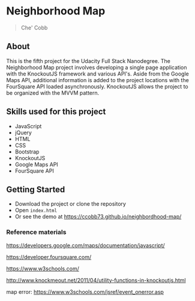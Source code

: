# Neighborhood Map

> Che' Cobb

## About

This is the fifth project for the Udacity Full Stack Nanodegree. The Neighborhood Map project involves developing a single page application with the KnockoutJS framework and various API's. Aside from the Google Maps API, additional information is added to the project locations with the FourSquare API loaded asynchronously. KnockoutJS allows the project to be organized with the MVVM pattern.


## Skills used for this project
- JavaScript
- jQuery
- HTML
- CSS
- Bootstrap
- KnockoutJS
- Google Maps API
- FourSquare API


## Getting Started

- Download the project or clone the repository
- Open `index.html`
- Or see the demo at https://ccobb73.github.io/neighbordhood-map/


### Reference materials
https://developers.google.com/maps/documentation/javascript/

https://developer.foursquare.com/

https://www.w3schools.com/

http://www.knockmeout.net/2011/04/utility-functions-in-knockoutjs.html

map error: https://www.w3schools.com/jsref/event_onerror.asp
